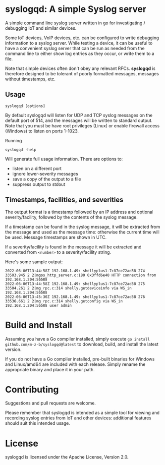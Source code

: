 # syslogqd: A simple Syslog server 

A simple command line syslog server written in go for investigating / debugging IoT and similar devices.

Some IoT devices, VoIP devices, etc. can be configured to write debugging information to a syslog server. While testing
a device, it can be useful to have a convenient syslog server that can be run as needed from the command line to
either show log entries as they occur, or write them to a file.

Note that simple devices often don't obey any relevant RFCs. **syslogqd** is therefore designed to be tolerant 
of poorly formatted messages, messages without timestamps, etc. 

## Usage
```
syslogqd [options]
```
By default syslogqd will listen for UDP and TCP syslog messages on the default port of 514, and the messages will be written to standard output. Note that you must be have root privileges (Linux) or enable firewall access (Windows) to listen on ports 1-1023. 

Running
```
syslogqd -help
```
Will generate full usage information. There are options to:
 - listen on a different port
 - ignore lower-severity messages
 - save a copy of the output to a file
 - suppress output to stdout

## Timestamps, facilities, and severities

The output format is a timestamp followed by an IP address and optional severity/facility, followed by the contents of the syslog message. 

If a timestamp can be found in the syslog message, it will be extracted from the message and used as the message time: otherwise the current time will be used. Message timestamps are shown in UTC.

If a severity/facility is found in the message it will be extracted and converted from `<number>` to a severity/facility string. 

Here's some sample output:
```
2022-06-06T13:44:58Z 192.168.1.49: shellyplus1-7c87ce72ad58 274 33503.945 2 2|mgos_http_server.c:180 0x3ffd6e40 HTTP connection from 192.168.1.204:56508
2022-06-06T13:44:58Z 192.168.1.49: shellyplus1-7c87ce72ad58 275 33504.261 2 2|mg_rpc.c:314 shelly.getdeviceinfo via WS_in 192.168.1.204:56508
2022-06-06T13:45:30Z 192.168.1.49: shellyplus1-7c87ce72ad58 276 33536.661 2 2|mg_rpc.c:314 shelly.getconfig via WS_in 192.168.1.204:56508 user admin

```

# Build and Install

Assuming you have a Go compiler installed, simply execute `go install github.com/m-z-b/syslogqd@latest` to download, 
build, and install the latest version.

If you do not have a Go compiler installed, pre-built binaries for Windows and Linux/amd64 are included with each release. 
Simply rename the appropriate binary and place it in your path. 


# Contributing

Suggestions and pull requests are welcome. 

Please remember that syslogqd is intended as a simple tool for viewing and recording syslog entries from IoT and other devices: additional features should suit this intended usage.

# License

syslogqd is licensed under the Apache License, Version 2.0.
